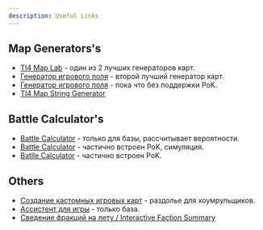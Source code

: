 ```yaml
---
description: Useful Links
---
```


## Map Generators's

* [TI4 Map Lab](https://joepinion.github.io/ti4-map-lab/) - один из 2 лучших генераторов карт.
* [Генератор игрового поля](https://keeganw.github.io/ti4/) - второй лучший генератор карт.
* [Генератор игрового поля](https://ti4-map-generator.derekpeterson.ca/) - пока что без поддержки PoK.
* [TI4 Map String Generator](https://migpalser.github.io/TI4MapStringGenerator/)

## Battle Calculator's

* [Battle Calculator](http://alphamou.se/ti4calc/) - только для базы, рассчитывает вероятности.
* [Battle Calculator](https://ti4odds.herokuapp.com/) - частично встроен PoK, симуляция.
* [Batlle Calculator](https://ti4battle.com/) - частично встроен PoK.

## Others

* [Создание кастомных игровых карт](http://ti4-card-images.appspot.com/static/card.html) - раздолье для хоумрульщиков.
* [Ассистент для игры](http://extraboard.net/extracomputer) - только база.
* [Сведение фракций на лету / Interactive Faction Summary](https://sreletron.github.io/ti4/)
